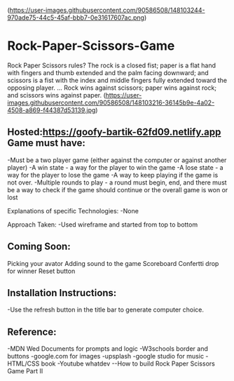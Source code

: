 
(https://user-images.githubusercontent.com/90586508/148103244-970ade75-44c5-45af-bbb7-0e31617607ac.png)
# Rock-Paper-Scissors-Game
Rock Paper Scissors rules?
The rock is a closed fist; paper is a flat hand with fingers and thumb extended and the palm facing downward; and scissors is a fist with the index and middle fingers fully extended toward the opposing player. ... Rock wins against scissors; paper wins against rock; and scissors wins against paper.
(https://user-images.githubusercontent.com/90586508/148103216-36145b9e-4a02-4508-a869-f44387d53139.jpg)

Hosted:https://goofy-bartik-62fd09.netlify.app
Game must have:
-

-Must be a two player game (either against the computer or against another player)
-A win state - a way for the player to win the game
-A lose state - a way for the player to lose the game
-A way to keep playing if the game is not over.
-Multiple rounds to play - a round must begin, end, and there must be a way to check if the game should continue or the overall game is won or lost


Explanations of specific Technologies:
-None

Approach Taken:
-Used wireframe and started from top to bottom

Coming Soon:
-
Picking your avator
Adding sound to the game
Scoreboard
Confertti drop for winner
Reset button


Installation Instructions:
-
-Use the refresh button in the title bar to generate computer choice.





Reference:
-
-MDN Wed Documents for prompts and logic
-W3schools border and buttons
-google.com for images
-upsplash
-google studio for music
-HTML/CSS book
-Youtube whatdev --How to build Rock Paper Scissors Game Part II

